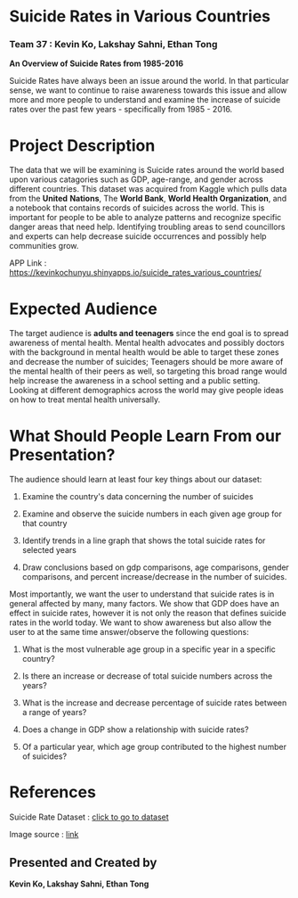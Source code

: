 # Suicide Rates in Various Countries
### Team 37 : Kevin Ko, Lakshay Sahni, Ethan Tong

**An Overview of Suicide Rates from 1985-2016**

Suicide Rates have always been an issue around the world. In that particular sense, we want to continue to raise awareness towards this issue and allow more and more people to understand and examine the increase of suicide rates over the past few years - specifically from 1985 - 2016. 


# Project Description 

  The data that we will be examining is Suicide rates around
the world based upon various catagories such as GDP, age-range,
and gender across different countries. This dataset
was acquired from Kaggle which pulls data from the **United**
**Nations**, The **World Bank**, **World Health Organization**, and a
notebook that contains records of suicides across the world.
This is important for people to be able to analyze patterns
and recognize specific danger areas that need help.
Identifying troubling areas to send councillors and experts
can help decrease suicide occurrences and possibly help
communities grow. 

APP Link : https://kevinkochunyu.shinyapps.io/suicide_rates_various_countries/

# Expected Audience 

  The target audience is **adults and teenagers** since the end goal is to spread awareness of mental health. 
Mental health advocates and possibly doctors with the background in mental health would be able to
target these zones and decrease the number of suicides;
Teenagers should be more aware of the mental
health of their peers as well, so targeting this broad range
would help increase the awareness in a school setting and a 
public setting. Looking at different demographics across the
world may give people ideas on how to treat mental health 
universally.

# What Should People Learn From our Presentation?

  The audience should learn at least four key things about 
our dataset:

1. Examine the country's data concerning the number of suicides

2. Examine and observe the suicide numbers in each given age group for that country

3.  Identify trends in a line graph that shows the total suicide rates for selected years

4. Draw conclusions based on gdp comparisons, age comparisons, gender comparisons, and percent increase/decrease in the number of suicides.

Most importantly, we want the user to understand that suicide rates is in general affected by many, many factors. We show that GDP does have an effect in suicide rates, however it is not only the reason that defines suicide rates in the world today. We want to show awareness but also allow the user to at the same time answer/observe the following questions: 

1. What is the most vulnerable age group in a specific year in a specific country?

2. Is there an increase or decrease of total suicide numbers across the years?

3. What is the increase and decrease percentage of suicide rates between a range of years? 

4. Does a change in GDP show a relationship with suicide rates?

5. Of a particular year, which age group contributed to the highest number of suicides? 

# References

Suicide Rate Dataset : [click to go to dataset](https://www.kaggle.com/russellyates88/suicide-rates-overview-1985-to-2016)

Image source : [link](https://www.aier.org/sites/default/files/Files/Images/Blog/9359/unitydiversity.jpg)


##  Presented and Created by 

**Kevin Ko, Lakshay Sahni, Ethan Tong**
